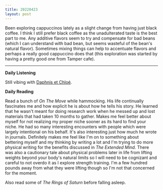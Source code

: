```yaml
---
title: 20220423
layout: post
---
```


Been exploring cappuccinos lately as a slight change from having just black coffee. I think I still prefer black coffee as the unadulterated taste is the best part to me. Any additive flavors seem to try and compensate for bad beans (which I can understand with bad bean, but seems wasteful of the bean's natural flavor). Sometimes mixing things can help to accentuate flavors and perhaps a really good cappuccino does that (this exploration was started by having a pretty good one from Tamper cafe). 

---

**Daily Listening**

Still vibing with [Daphnis et Chloé](https://www.youtube.com/watch?v=-M8bPk8Es5o).

**Daily Reading**

Read a bunch of *On The Move* while hammocking. His life continually fascinates me and how explicit he is about how he tells his story. He learned that he wasn't meant for doing research work when he messed up and lost materials that had taken 10 months to gather. Makes me feel better about myself for not realizing my proper niche sooner as its hard to find your niche. He had so many interesting encounters with people which were largely intentional on his behalf. It's also interesting just how much he wrote in journals. Definitely makes me feel like I'm on to something about bettering myself and my thinking by writing a lot and I'm trying to do more physical writing for the benefits discussed in *The Extended Mind*. There was also a cautionary tale about physical problems later in life from lifting weights beyond your body's natural limits so I will need to be cognizant and careful to not overdo it as I explore strength training. I'm a few hundred pounds away from what they were lifting though so I'm not that concerned for the moment.

Also read some of *The Rings of Saturn* before falling asleep. 